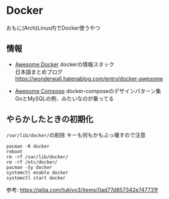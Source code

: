 # Docker

おもに(Arch)Linux内でDocker使うやつ

## 情報

- [Awesome Docker](https://github.com/veggiemonk/awesome-docker)
dockerの情報スタック  
日本語まとめブログ  
https://wonderwall.hatenablog.com/entry/docker-awesome

- [Awesome Compose](https://github.com/docker/awesome-compose)
docker-composeのデザインパターン集  
GoとMySQLの例、みたいなのが乗ってる  

## やらかしたときの初期化

`/var/lib/docker/`の削除
キーも何もかもぶっ壊すので注意

```
pacman -R docker
reboot
rm -rf /var/lib/docker/
rm -rf /etc/docker/
pacman -Sy docker
systemctl enable docker
systemctl start docker
```

参考: https://qiita.com/tukiyo3/items/0ad77d857342e747731f
